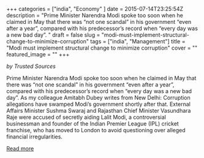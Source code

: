 +++
categories = ["india", "Economy" ]
date = 2015-07-14T23:25:54Z
description = "Prime Minister Narendra Modi spoke too soon when he claimed in May that there was “not one scandal” in his government “even after a year”, compared with his predecessor’s record when “every day was a new bad day”. "
draft = false
slug = "modi-must-implement-structural-change-to-minimize-corruption"
tags = ["india", "Management"]
title = "Modi must implement structural change to minimize corruption"
cover = ""
featured_image = ""
+++


*by Trusted Sources*

Prime Minister Narendra Modi spoke too soon when he claimed in May that there was “not one scandal” in his government “even after a year”, compared with his predecessor’s record when “every day was a new bad day”. As my colleague Amitabh Dubey writes from New Delhi:
Corruption allegations have swamped Modi’s government shortly after that. External Affairs Minister Sushma Swaraj and Rajasthan Chief Minister Vasundhara Raje were accused of secretly aiding Lalit Modi, a controversial businessman and founder of the Indian Premier League (IPL) cricket franchise, who has moved to London to avoid questioning over alleged financial irregularities.

[Read more](http://www.trustedsources.co.uk/blogs/reform-watch/india-modi-must-implement-structural-change-to-minimize-corruption)

